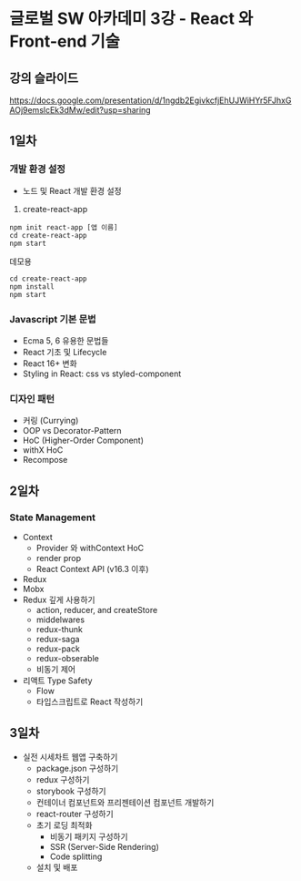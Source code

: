 # 글로벌 SW 아카데미 3강 - React 와 Front-end 기술

## 강의 슬라이드
https://docs.google.com/presentation/d/1ngdb2EgivkcfjEhUJWiHYr5FJhxGAOj9emslcEk3dMw/edit?usp=sharing

## 1일차
### 개발 환경 설정
* 노드 및 React 개발 환경 설정

1. create-react-app
```
npm init react-app [앱 이름]
cd create-react-app
npm start
```
데모용
```
cd create-react-app
npm install
npm start
```
### Javascript 기본 문법
* Ecma 5, 6 유용한 문법들
* React 기초 및 Lifecycle
* React 16+ 변화
* Styling in React: css vs styled-component

### 디자인 패턴
* 커링 (Currying)
* OOP vs Decorator-Pattern
* HoC (Higher-Order Component)
* withX HoC
* Recompose

## 2일차
### State Management
* Context
  * Provider 와 withContext HoC
  * render prop
  * React Context API (v16.3 이후)
* Redux
* Mobx
* Redux 깊게 사용하기
  * action, reducer, and createStore
  * middelwares
  * redux-thunk
  * redux-saga
  * redux-pack
  * redux-obserable
  * 비동기 제어
* 리액트 Type Safety
  * Flow
  * 타입스크립트로 React 작성하기

## 3일차
  * 실전 시세차트 웹앱 구축하기
    * package.json 구성하기
    * redux 구성하기
    * storybook 구성하기
    * 컨테이너 컴포넌트와 프리젠테이션 컴포넌트 개발하기
    * react-router 구성하기
    * 초기 로딩 최적화
      * 비동기 패키지 구성하기
      * SSR (Server-Side Rendering)
      * Code splitting
    * 설치 및 배포

